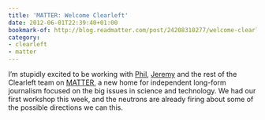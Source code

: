 ```yaml
---
title: 'MATTER: Welcome Clearleft'
date: 2012-06-01T22:39:40+01:00
bookmark-of: http://blog.readmatter.com/post/24208310277/welcome-clearleft
category:
- clearleft
- matter
---
```

I’m stupidly excited to be working with [Phil][1], [Jeremy][2] and the rest of the Clearleft team on [MATTER][3], a new home for independent long-form journalism focused on the big issues in science and technology. We had our first workshop this week, and the neutrons are already firing about some of the possible directions we can this.

[1]: https://www.gyford.com
[2]: https://adactio.com/
[3]: http://readmatter.com/
